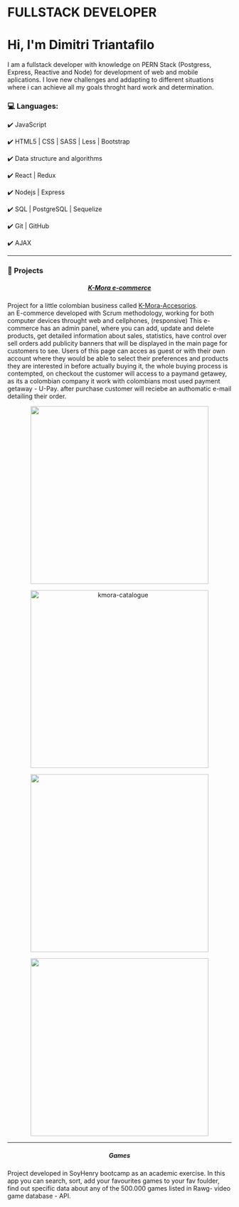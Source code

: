 # FULLSTACK DEVELOPER

# Hi, I'm Dimitri Triantafilo

I am a fullstack developer with knowledge on PERN Stack (Postgress, Express, Reactive and Node) for development of web and mobile aplications. I love new challenges and addapting to different situations where i can achieve all my goals throght hard work and determination.

### :computer: Languages:

:heavy_check_mark: JavaScript

:heavy_check_mark: HTML5 | CSS | SASS | Less | Bootstrap

:heavy_check_mark: Data structure and algorithms

:heavy_check_mark: React | Redux 

:heavy_check_mark: Nodejs | Express

:heavy_check_mark: SQL | PostgreSQL | Sequelize

:heavy_check_mark: Git | GitHub

:heavy_check_mark: AJAX

<hr />

### :pushpin: Projects

<h5 align="center" font-size="20px"> <a href='http://68.183.106.112/'> K-Mora e-commerce </a></h5>

<p>Project for a little colombian business called <a href='https://www.instagram.com/k.mora_accesorios/'>K-Mora-Accesorios</a>.  
<br/>
an E-commerce developed with Scrum methodology, working for both computer devices throught web and cellphones, (responsive)
This e-commerce has an admin panel, where you can add, update and delete products, get detailed information about sales, statistics, have control over sell orders add publicity banners that will be displayed in the main page for customers to see. Users of this page can acces as guest or with their own account where they would be able to select their preferences and products they are interested in before actually buying it, the whole buying process is contempted, on checkout the customer will access to a paymand getawey, as its a colombian company it work with colombians most used payment getaway - U-Pay. after purchase customer will reciebe an authomatic e-mail detailing their order.</p>

<p align="center"><img src="https://i.ibb.co/yyksgWs/kmora-home.png" width="400" /></p>
<p align="center"><img src="https://i.ibb.co/j8KDyJM/kmora-catalogue.png" alt="kmora-catalogue" width="400" /></p>
<p align="center"><img src="https://i.ibb.co/fQfxS7M/kmora-cart.png" width="400" /></p>
<p align="center"><img src="https://i.ibb.co/4WgK9yF/kmora-admin-products.png" width="400" /></p>

<hr />

<h5 align="center">Games</h5>

<p>Project developed in SoyHenry bootcamp as an academic exercise.  In this app you can search, sort, add  your favourites games to your fav foulder, find out specific data about any of the 500.000 games listed in Rawg- video game database - API. </p>
